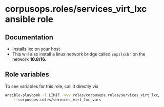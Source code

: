 # corpusops.roles/services_virt_lxc ansible role
## Documentation

- Installs lxc on your host
- This will also install a linux network bridge called ``copslxcbr`` on the network <b>10.8/16</b>.

## Role variables
To see variables for this role, call it directly via
```bash
ansible-playbook -l LIMIT -vvv roles/corpusops.roles/services_virt_lxc/role.yml \
   -t corpusops.roles/services_virt_lxc_vars
```
